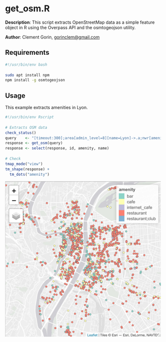 # get_osm.R

**Description**: This script extracts OpenStreetMap data as a simple feature object in R using the Overpass API and the osmtogeojson utility.

**Author**: Clement Gorin, gorinclem@gmail.com

## Requirements

```bash
#!/usr/bin/env bash

sudo apt install npm
npm install -g osmtogeojson
```

## Usage

This example extracts amenities in Lyon.

```r
#!/usr/bin/env Rscript

# Extracts OSM data
check_status()
query    <- "[timeout:300];area[admin_level=8][name=Lyon]->.a;nwr[amenity~\'cafe|bar|restaurant\'](area.a);out center;"
response <- get_osm(query)
response <- select(response, id, amenity, name)

# Check
tmap_mode("view")
tm_shape(response) +
  tm_dots("amenity") 
```

![Amenities in Lyon](example.jpeg)